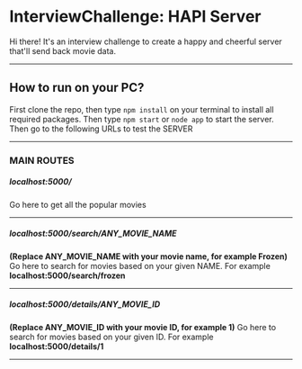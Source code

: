 # InterviewChallenge: HAPI Server
Hi there! It's an interview challenge to create a happy and cheerful server that'll send back movie data.


***
## How to run on your PC?
First clone the repo, then type ``npm install`` on your terminal to install all required packages. Then type ``npm start`` or ``node app`` to start the server. Then go to the following URLs to test the SERVER

***

### MAIN ROUTES
##### **localhost:5000/**
Go here to get all the popular movies

***
##### **localhost:5000/search/ANY_MOVIE_NAME**
**(Replace ANY_MOVIE_NAME with your movie name, for example Frozen)** Go here to search for movies based on your given NAME. For example **localhost:5000/search/frozen**

***

##### **localhost:5000/details/ANY_MOVIE_ID**
**(Replace ANY_MOVIE_ID with your movie ID, for example 1)** Go here to search for movies based on your given ID. For example **localhost:5000/details/1**

***